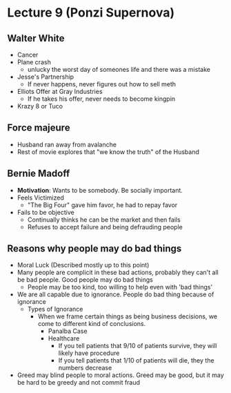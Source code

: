 # Lecture 9 (Ponzi Supernova)
## Walter White
+ Cancer
+ Plane crash
    - unlucky the worst day of someones life and there was a mistake
+ Jesse's Partnership
    - If never happens, never figures out how to sell meth
+ Elliots Offer at Gray Industries
    - If he takes his offer, never needs to become kingpin
+ Krazy 8 or Tuco

## Force majeure
+ Husband ran away from avalanche
+ Rest of movie explores that "we know the truth" of the Husband

## Bernie Madoff
+ **Motivation**: Wants to be somebody. Be socially important.
+ Feels Victimized
    - "The Big Four" gave him favor, he had to repay favor
+ Fails to be objective
    - Continually thinks he can be the market and then fails
    - Refuses to accept failure and being defrauding people

## Reasons why people may do bad things
+ Moral Luck (Described mostly up to this point)
+ Many people are complicit in these bad actions, probably they can't all be bad
  people. Good people may do bad things
    - People may be too kind, too willing to help even with 'bad things'
+ We are all capable due to ignorance. People do bad thing because of ignorance
    - Types of Ignorance
        - When we frame certain things as being business decisions, we come to
          different kind of conclusions.
            + Panalba Case
            + Healthcare
                - If you tell patients that 9/10 of patients survive, they will
                  likely have procedure
                - If you tell patients that 1/10 of patients will die, they the
                  numbers decrease
+ Greed may blind people to moral actions. Greed may be good, but it may be hard
  to be greedy and not commit fraud
